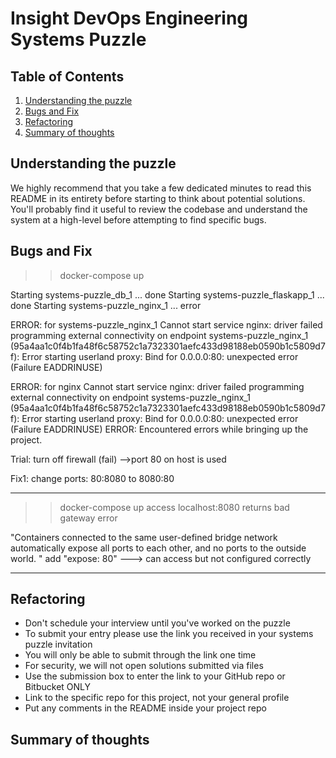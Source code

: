 # Insight DevOps Engineering Systems Puzzle

## Table of Contents
1. [Understanding the puzzle](README.md#understanding-the-puzzle)
2. [Bugs and Fix](README.md#bugs-and-fix)
3. [Refactoring](README.md#refactoring)
4. [Summary of thoughts](README.md#summary-of-thoughts)


## Understanding the puzzle

We highly recommend that you take a few dedicated minutes to read this README in its entirety before starting to think about potential solutions. You'll probably find it useful to review the codebase and understand the system at a high-level before attempting to find specific bugs.

## Bugs and Fix

>> docker-compose up

Starting systems-puzzle_db_1 ... done
Starting systems-puzzle_flaskapp_1 ... done
Starting systems-puzzle_nginx_1    ... error

ERROR: for systems-puzzle_nginx_1  Cannot start service nginx: driver failed programming external connectivity on endpoint systems-puzzle_nginx_1 (95a4aa1c0f4b1fa48f6c58752c1a7323301aefc433d98188eb0590b1c5809d7f): Error starting userland proxy: Bind for 0.0.0.0:80: unexpected error (Failure EADDRINUSE)

ERROR: for nginx  Cannot start service nginx: driver failed programming external connectivity on endpoint systems-puzzle_nginx_1 (95a4aa1c0f4b1fa48f6c58752c1a7323301aefc433d98188eb0590b1c5809d7f): Error starting userland proxy: Bind for 0.0.0.0:80: unexpected error (Failure EADDRINUSE)
ERROR: Encountered errors while bringing up the project.

Trial: turn off firewall (fail)
-->port 80 on host is used

Fix1: change ports: 80:8080 to 8080:80

----------------------------------------

>> docker-compose up
access localhost:8080 returns bad gateway error

"Containers connected to the same user-defined bridge network automatically expose all ports to each other, and no ports to the outside world. "
add "expose: 80"
---> can access but not configured correctly

----------------------------------------


## Refactoring
* Don't schedule your interview until you've worked on the puzzle 
* To submit your entry please use the link you received in your systems puzzle invitation
* You will only be able to submit through the link one time
* For security, we will not open solutions submitted via files
* Use the submission box to enter the link to your GitHub repo or Bitbucket ONLY
* Link to the specific repo for this project, not your general profile
* Put any comments in the README inside your project repo

## Summary of thoughts



